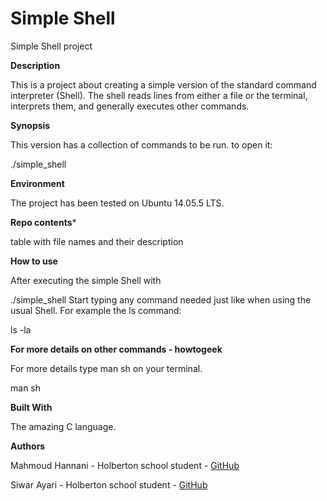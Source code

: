 # Simple Shell

Simple Shell project

**Description**

This is a project about creating a simple version of the standard command interpreter (Shell). The shell reads lines from either a file or the terminal, interprets them, and generally executes other commands.

**Synopsis**

This version has a collection of commands to be run. to open it:

./simple_shell

**Environment**

The project has been tested on Ubuntu 14.05.5 LTS.

**Repo contents***

table with file names and their description

**How to use**

After executing the simple Shell with

./simple_shell
Start typing any command needed just like when using the usual Shell. For example the ls command:

ls -la

**For more details on other commands - howtogeek**

For more details type man sh on your terminal.

man sh

**Built With**

The amazing C language.


**Authors**

Mahmoud Hannani - Holberton school student - [GitHub](https://github.com/mahmoud94ha)

Siwar Ayari - Holberton school student - [GitHub](https://github.com/siwar9910)
